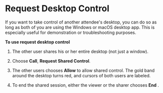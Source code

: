 # Request Desktop Control<a name="remote-control"></a>

If you want to take control of another attendee's desktop, you can do so as long as both of you are using the Windows or macOS desktop app\. This is especially useful for demonstration or troubleshooting purposes\.

**To use request desktop control**

1. The other user shares his or her entire desktop \(not just a window\)\.

1. Choose **Call**, **Request Shared Control**\.

1. The other users chooses **Allow** to allow shared control\. The gold band around the desktop turns red, and cursors of both users are labeled\. 

1. To end the shared session, either the viewer or the sharer chooses **End** \.